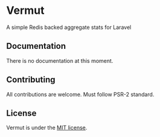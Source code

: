 # Vermut

A simple Redis backed aggregate stats for Laravel

## Documentation

There is no documentation at this moment.

## Contributing

All contributions are welcome. Must follow PSR-2 standard.

## License

Vermut is under the [MIT license](http://opensource.org/licenses/MIT).
